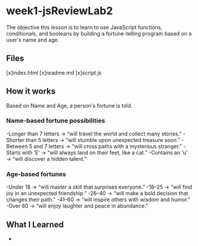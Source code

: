 # week1-jsReviewLab2
The objective this lesson is to learn to use JavaScript functions, conditionals, and booleans by building a fortune-telling program based on a user's name and age.

## Files
[x]index.html
[x]readme.md
[x]script.js

## How it works
Based on Name and Age, a person's fortune is told. 

### Name-based fortune possibilities
-Longer than 7 letters → “will travel the world and collect many stories.”
-Shorter than 5 letters → “will stumble upon unexpected treasure soon.”
-Between 5 and 7 letters → “will cross paths with a mysterious stranger.”
-Starts with ‘E’ → “will always land on their feet, like a cat.”
-Contains an ‘u’ → “will discover a hidden talent.”

### Age-based fortunes 
-Under 18 → “will master a skill that surprises everyone.”
-18–25 → “will find joy in an unexpected friendship.”
-26–40 → “will make a bold decision that changes their path.”
-41–60 → “will inspire others with wisdom and humor.”
-Over 60 → “will enjoy laughter and peace in abundance.”

## What I Learned
- 